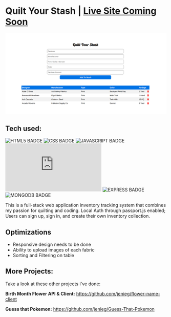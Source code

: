 # Quilt Your Stash | [Live Site Coming Soon]()

![Jenie | Software Engineer](/public/assets/sew-your-stash.png)

## Tech used: 
![HTML5 BADGE](https://img.shields.io/static/v1?label=|&message=HTML5&color=5a5a5a&style=flat&logo=html5) 
![CSS BADGE](https://img.shields.io/static/v1?label=|&message=CSS3&color=5a5a5a&style=flat&logo=css3) 
![JAVASCRIPT BADGE](https://img.shields.io/static/v1?label=|&message=JAVASCRIPT&color=5a5a5a&style=flat&logo=javascript) 
![NODE BADGE](https://img.shields.io/static/v1?label=|&message=NODE&color=5a5a5a&style=flat&logo=node.js) 
![EXPRESS BADGE](https://img.shields.io/static/v1?label=|&message=EXPRESS&color=5a5a5a&style=flat&logo=express) 
![MONGODB BADGE](https://img.shields.io/static/v1?label=|&message=MONGODB&color=5a5a5a&style=flat&logo=mongodb)

This is a full-stack web application inventory tracking system that combines my passion for quilting and coding. Local Auth through passport.js enabled; Users can sign up, sign in, and create their own inventory collection.

## Optimizations
- Responsive design needs to be done
- Ability to upload images of each fabric
- Sorting and Filtering on table

## More Projects:

Take a look at these other projects I've done:

**Birth Month Flower API & Client:** https://github.com/jenieg/flower-name-client

**Guess that Pokemon:** https://github.com/jenieg/Guess-That-Pokemon